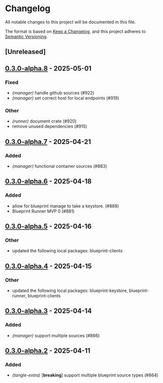 # Changelog

All notable changes to this project will be documented in this file.

The format is based on [Keep a Changelog](https://keepachangelog.com/en/1.0.0/),
and this project adheres to [Semantic Versioning](https://semver.org/spec/v2.0.0.html).

## [Unreleased]

## [0.3.0-alpha.8](https://github.com/tangle-network/blueprint/compare/blueprint-manager-v0.3.0-alpha.7...blueprint-manager-v0.3.0-alpha.8) - 2025-05-01

### Fixed

- *(manager)* handle github sources (#922)
- *(manager)* set correct host for local endpoints (#919)

### Other

- *(runner)* document crate (#920)
- remove unused dependencies (#915)

## [0.3.0-alpha.7](https://github.com/tangle-network/blueprint/compare/blueprint-manager-v0.3.0-alpha.6...blueprint-manager-v0.3.0-alpha.7) - 2025-04-21

### Added

- *(manager)* functional container sources (#883)

## [0.3.0-alpha.6](https://github.com/tangle-network/blueprint/compare/blueprint-manager-v0.3.0-alpha.5...blueprint-manager-v0.3.0-alpha.6) - 2025-04-18

### Added

- allow for blueprint manage to take a keystore. (#888)
- Blueprint Runner MVP 0 (#881)

## [0.3.0-alpha.5](https://github.com/tangle-network/blueprint/compare/blueprint-manager-v0.3.0-alpha.4...blueprint-manager-v0.3.0-alpha.5) - 2025-04-16

### Other

- updated the following local packages: blueprint-clients

## [0.3.0-alpha.4](https://github.com/tangle-network/blueprint/compare/blueprint-manager-v0.3.0-alpha.3...blueprint-manager-v0.3.0-alpha.4) - 2025-04-15

### Other

- updated the following local packages: blueprint-keystore, blueprint-runner, blueprint-clients

## [0.3.0-alpha.3](https://github.com/tangle-network/blueprint/compare/blueprint-manager-v0.3.0-alpha.2...blueprint-manager-v0.3.0-alpha.3) - 2025-04-14

### Added

- *(manager)* support multiple sources (#866)

## [0.3.0-alpha.2](https://github.com/tangle-network/blueprint/compare/blueprint-manager-v0.3.0-alpha.1...blueprint-manager-v0.3.0-alpha.2) - 2025-04-11

### Added

- *(tangle-extra)* [**breaking**] support multiple blueprint source types (#864)
